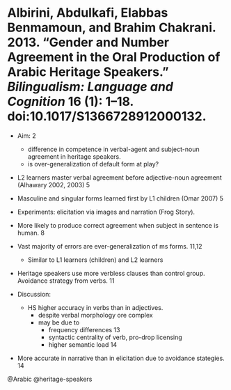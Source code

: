 # Albirini, Abdulkafi, Elabbas Benmamoun, and Brahim Chakrani. 2013. “Gender and Number Agreement in the Oral Production of Arabic Heritage Speakers.” *Bilingualism: Language and Cognition* 16 (1): 1–18. doi:10.1017/S1366728912000132.
 
- Aim: 2
    - difference in competence in verbal-agent and subject-noun agreement in heritage speakers.
    - is over-generalization of default form at play?

- L2 learners master verbal agreement before adjective-noun agreement (Alhawary 2002, 2003) 5

- Masculine and singular forms learned first by L1 children (Omar 2007) 5

- Experiments: elicitation via images and narration (Frog Story).

- More likely to produce correct agreement when subject in sentence is human. 8

- Vast majority of errors are ever-generalization of ms forms. 11,12
    - Similar to L1 learners (children) and L2 learners

- Heritage speakers use more verbless clauses than control group. Avoidance strategy from verbs. 11

- Discussion:
    - HS higher accuracy in verbs than in adjectives.
        - despite verbal morphology ore complex
        - may be due to
            - frequency differences 13
            - syntactic centrality of verb, pro-drop licensing
            - higher semantic load 14 

- More accurate in narrative than in elicitation due to avoidance stategies. 14

@Arabic
@heritage-speakers
